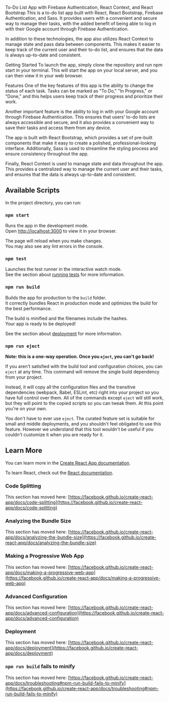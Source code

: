 



To-Do List App with Firebase Authentication, React Context, and React Bootstrap
This is a to-do list app built with React, React Bootstrap, Firebase Authentication, and Sass. It provides users with a convenient and secure way to manage their tasks, with the added benefit of being able to log in with their Google account through Firebase Authentication.

In addition to these technologies, the app also utilizes React Context to manage state and pass data between components. This makes it easier to keep track of the current user and their to-do list, and ensures that the data is always up-to-date and consistent.

Getting Started
To launch the app, simply clone the repository and run npm start in your terminal. This will start the app on your local server, and you can then view it in your web browser.

Features
One of the key features of this app is the ability to change the status of each task. Tasks can be marked as "To Do," "In Progress," or "Done," and this helps users keep track of their progress and prioritize their work.

Another important feature is the ability to log in with your Google account through Firebase Authentication. This ensures that users' to-do lists are always accessible and secure, and it also provides a convenient way to save their tasks and access them from any device.

The app is built with React Bootstrap, which provides a set of pre-built components that make it easy to create a polished, professional-looking interface. Additionally, Sass is used to streamline the styling process and ensure consistency throughout the app.

Finally, React Context is used to manage state and data throughout the app. This provides a centralized way to manage the current user and their tasks, and ensures that the data is always up-to-date and consistent.


## Available Scripts

In the project directory, you can run:

### `npm start`

Runs the app in the development mode.\
Open [http://localhost:3000](http://localhost:3000) to view it in your browser.

The page will reload when you make changes.\
You may also see any lint errors in the console.

### `npm test`

Launches the test runner in the interactive watch mode.\
See the section about [running tests](https://facebook.github.io/create-react-app/docs/running-tests) for more information.

### `npm run build`

Builds the app for production to the `build` folder.\
It correctly bundles React in production mode and optimizes the build for the best performance.

The build is minified and the filenames include the hashes.\
Your app is ready to be deployed!

See the section about [deployment](https://facebook.github.io/create-react-app/docs/deployment) for more information.

### `npm run eject`

**Note: this is a one-way operation. Once you `eject`, you can't go back!**

If you aren't satisfied with the build tool and configuration choices, you can `eject` at any time. This command will remove the single build dependency from your project.

Instead, it will copy all the configuration files and the transitive dependencies (webpack, Babel, ESLint, etc) right into your project so you have full control over them. All of the commands except `eject` will still work, but they will point to the copied scripts so you can tweak them. At this point you're on your own.

You don't have to ever use `eject`. The curated feature set is suitable for small and middle deployments, and you shouldn't feel obligated to use this feature. However we understand that this tool wouldn't be useful if you couldn't customize it when you are ready for it.

## Learn More

You can learn more in the [Create React App documentation](https://facebook.github.io/create-react-app/docs/getting-started).

To learn React, check out the [React documentation](https://reactjs.org/).

### Code Splitting

This section has moved here: [https://facebook.github.io/create-react-app/docs/code-splitting](https://facebook.github.io/create-react-app/docs/code-splitting)

### Analyzing the Bundle Size

This section has moved here: [https://facebook.github.io/create-react-app/docs/analyzing-the-bundle-size](https://facebook.github.io/create-react-app/docs/analyzing-the-bundle-size)

### Making a Progressive Web App

This section has moved here: [https://facebook.github.io/create-react-app/docs/making-a-progressive-web-app](https://facebook.github.io/create-react-app/docs/making-a-progressive-web-app)

### Advanced Configuration

This section has moved here: [https://facebook.github.io/create-react-app/docs/advanced-configuration](https://facebook.github.io/create-react-app/docs/advanced-configuration)

### Deployment

This section has moved here: [https://facebook.github.io/create-react-app/docs/deployment](https://facebook.github.io/create-react-app/docs/deployment)

### `npm run build` fails to minify

This section has moved here: [https://facebook.github.io/create-react-app/docs/troubleshooting#npm-run-build-fails-to-minify](https://facebook.github.io/create-react-app/docs/troubleshooting#npm-run-build-fails-to-minify)
